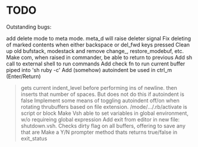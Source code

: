 # TODO

Outstanding bugs:

add delete mode to meta mode. meta_d will raise deleter signal
Fix deleting of marked contents when either backspace or del_fwd keys pressed
Clean up old bufstack, modestack and remove change_, restore_modebuf, etc.
Make com, when raised in commander, be able to return to previous
Add sh call to external shell to run commands
Add check fn to run current buffer piped into 'sh ruby -c'
Add (somehow) autoindent be used in ctrl_m (Enter/Return)
  > gets current indent_level before performing ins of newline.
  > then inserts that number of spaces.
  > But does not do this if autoindent is false
Implement some means of toggling autoindent off/on when rotating thrubuffers 
  > based on file extension. /mode/.../.rb/activate is script or block
Make Vsh able to set variables in global environment, w/o requireing global expression
Add exit from editor in new file: shutdown.vsh.
  > Checks dirty flag on all buffers, offering to save any that are
  > Make a Y/N prompter method thats returns true/false in exit_status


